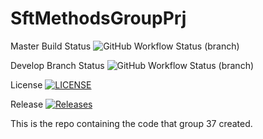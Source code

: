 <h1>SftMethodsGroupPrj</h1>


Master Build Status ![GitHub Workflow Status (branch)](https://img.shields.io/github/actions/workflow/status/CrispiestChicken/SftMethodsGroupPrj/main.yml?branch=master)

Develop Branch Status ![GitHub Workflow Status (branch)](https://img.shields.io/github/actions/workflow/status/CrispiestChicken/SftMethodsGroupPrj/main.yml?branch=develop)

License [![LICENSE](https://img.shields.io/github/license/CrispiestChicken/SftMethodsGroupPrj.svg?style=flat-square)](https://github.com/CrispiestChicken/SftMethodsGroupPrj/blob/master/LICENSE)

Release [![Releases](https://img.shields.io/github/release/CrispiestChicken/SftMethodsGroupPrj/all.svg?style=flat-square)](https://github.com/CrispiestChicken/SftMethodsGroupPrj/releases)

This is the repo containing the code that group 37 created.
